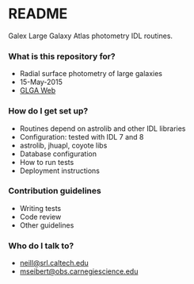 # README #

Galex Large Galaxy Atlas photometry IDL routines.

### What is this repository for? ###

* Radial surface photometry of large galaxies
* 15-May-2015
* [GLGA Web](http://spartan.srl.caltech.edu/~neill/GALEX/glga/)

### How do I get set up? ###

* Routines depend on astrolib and other IDL libraries
* Configuration: tested with IDL 7 and 8
* astrolib, jhuapl, coyote libs
* Database configuration
* How to run tests
* Deployment instructions

### Contribution guidelines ###

* Writing tests
* Code review
* Other guidelines

### Who do I talk to? ###

* neill@srl.caltech.edu
* mseibert@obs.carnegiescience.edu